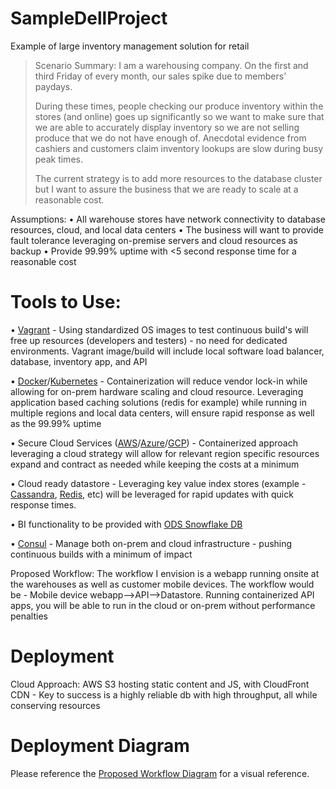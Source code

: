 # SampleDellProject
Example of large inventory management solution for retail

>Scenario Summary: I am a warehousing company. On the first and third Friday of every month, our sales spike due to members’ paydays. 
> 
> During these times, people checking our produce inventory within the stores (and online) goes up significantly so we want to make sure that we are able to accurately display inventory so we are not selling produce that we do not have enough of. 
Anecdotal evidence from cashiers and customers claim inventory lookups are slow during busy peak times. 
>
>The current strategy is to add more resources to the database cluster but I want to assure the business that we are ready to scale at a reasonable cost.

Assumptions:
•	All warehouse stores have network connectivity to database resources, cloud, and local data centers
•	The business will want to provide fault tolerance leveraging on-premise servers and cloud resources as backup
•	 Provide 99.99% uptime with <5 second response time for a reasonable cost

 # Tools to Use:

•	  [Vagrant](http://vagrant.io/) - Using standardized OS images to test continuous build's will free up resources (developers and testers) - no need for dedicated environments. Vagrant image/build will include local software load balancer, database, inventory app, and API

•	 [Docker](https://docs.docker.com/toolbox/toolbox_install_windows/)/[Kubernetes](https://kubernetes.io/) - Containerization will reduce vendor lock-in while allowing for on-prem hardware scaling and cloud resource. Leveraging application based caching solutions (redis for example) while running in multiple regions and local data centers, will ensure rapid response as well as the 99.99% uptime

•	 Secure Cloud Services ([AWS](https://aws.amazon.com/)/[Azure](https://azure.microsoft.com/en-us/)/[GCP](https://cloud.google.com/)) - Containerized approach leveraging a cloud strategy will allow for relevant region specific resources expand and contract as needed while keeping the costs at a minimum

•	 Cloud ready datastore - Leveraging key value index stores (example - [Cassandra](http://cassandra.apache.org/), [Redis](https://redis.io/), etc) will be leveraged for rapid updates with quick response times. 

•	 BI functionality to be provided with [ODS Snowflake DB](https://www.snowflake.com/product/)

•	 [Consul](http://www.consul.io) - Manage both on-prem and cloud infrastructure - pushing continuous builds with a minimum of impact

Proposed Workflow: The workflow I envision is a webapp running onsite at the warehouses as well as customer mobile devices. The workflow would be - Mobile device webapp-->API-->Datastore. Running containerized API apps, you will be able to run in the cloud or on-prem without performance penalties

# Deployment 
Cloud Approach: AWS S3 hosting static content and JS, with CloudFront CDN - Key to success is a highly reliable db with high throughput, all while conserving resources

# Deployment Diagram
Please reference the [Proposed Workflow Diagram](https://github.com/chadvt/SampleDellProject/blob/master/WareCostCo.jpg) for a visual reference.

